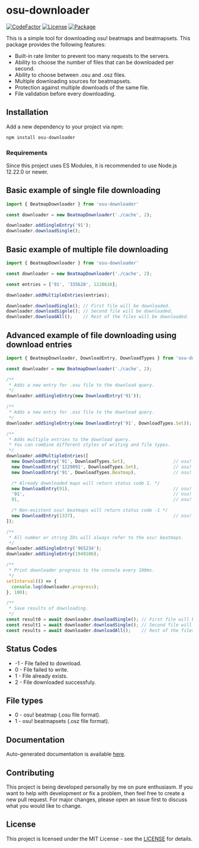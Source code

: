 # osu-downloader
[![CodeFactor](https://img.shields.io/codefactor/grade/github/kionell/osu-parsers)](https://www.codefactor.io/repository/github/kionell/osu-downloader)
[![License](https://img.shields.io/github/license/kionell/osu-parsers)](https://github.com/kionell/osu-downloader/blob/master/LICENSE)
[![Package](https://img.shields.io/npm/v/osu-parsers)](https://www.npmjs.com/package/osu-downloader)


This is a simple tool for downloading osu! beatmaps and beatmapsets.
This package provides the following features:

- Built-in rate limiter to prevent too many requests to the servers.
- Ability to choose the number of files that can be downloaded per second.
- Ability to choose between .osu and .osz files.
- Multiple downloading sources for beatmapsets.
- Protection against multiple downloads of the same file.
- File validation before every downloading.

## Installation

Add a new dependency to your project via npm:

```bash
npm install osu-downloader
```

### Requirements

Since this project uses ES Modules, it is recommended to use Node.js 12.22.0 or newer.

## Basic example of single file downloading

```js
import { BeatmapDownloader } from 'osu-downloader'

const downloader = new BeatmapDownloader('./cache', 2);

downloader.addSingleEntry('91');
downloader.downloadSingle();
```

## Basic example of multiple file downloading

```js
import { BeatmapDownloader } from 'osu-downloader'

const downloader = new BeatmapDownloader('./cache', 2);

const entries = ['91', '335628', 1228616];

downloader.addMultipleEntries(entries);

downloader.downloadSingle(); // First file will be downloaded.
downloader.downloadSignle(); // Second file will be downloaded.
downloader.downloadAll();    // Rest of the files will be downloaded.
```

## Advanced example of file downloading using download entries

```js
import { BeatmapDownloader, DownloadEntry, DownloadTypes } from 'osu-downloader'

const downloader = new BeatmapDownloader('./cache', 2);

/**
 * Adds a new entry for .osu file to the download query.
 */
downloader.addSingleEntry(new DownloadEntry('91'));

/**
 * Adds a new entry for .osz file to the download query.
 */
downloader.addSingleEntry(new DownloadEntry('91', DownloadTypes.Set));

/**
 * Adds multiple entries to the download query.
 * You can combine different styles of writing and file types.
 */
downloader.addMultipleEntries([
  new DownloadEntry('91', DownloadTypes.Set),                  // osu! beatmapset with ID 91.
  new DownloadEntry('1229091', DownloadTypes.Set),             // osu! beatmapset with ID 1229091.
  new DownloadEntry('91', DownloadTypes.Beatmap),              // osu! beatmap with ID 91.

  /* Already downloaded maps will return status code 1. */
  new DownloadEntry(91),                                       // osu! beatmap with ID 91.
  '91',                                                        // osu! beatmap with ID 91.
  91,                                                          // osu! beatmap with ID 91.

  /* Non-existent osu! beatmaps will return status code -1 */
  new DownloadEntry(1337),                                     // osu! beatmap with ID 1337.
]);

/**
 * All number or string IDs will always refer to the osu! beatmaps.
 */
downloader.addSingleEntry('965234');
downloader.addSingleEntry(1949106);

/**
 * Print downloader progress to the console every 100ms.
 */
setInterval(() => {
  console.log(downloader.progress);
}, 100);

/**
 * Save results of downloading.
 */
const result0 = await downloader.downloadSingle(); // First file will be downloaded.
const result1 = await downloader.downloadSingle(); // Second file will be downloaded.
const results = await downloader.downloadAll();    // Rest of the files will be downloaded.
```

## Status Codes

- -1 - File failed to download.
-  0 - File failed to write.
-  1 - File already exists.
-  2 - File downloaded successfuly.

## File types

- 0 - osu! beatmap (.osu file format).
- 1 - osu! beatmapsets (.osz file format).

## Documentation

Auto-generated documentation is available [here](https://kionell.github.io/osu-downloader/).

## Contributing

This project is being developed personally by me on pure enthusiasm. If you want to help with development or fix a problem, then feel free to create a new pull request. For major changes, please open an issue first to discuss what you would like to change.

## License

This project is licensed under the MIT License - see the [LICENSE](https://choosealicense.com/licenses/mit/) for details.
